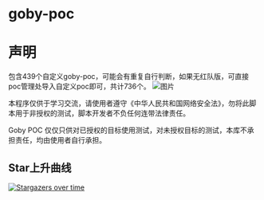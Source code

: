 # goby-poc
#   声明
包含439个自定义goby-poc，可能会有重复自行判断，如果无红队版，可直接poc管理处导入自定义poc即可，共计736个。
![图片](https://user-images.githubusercontent.com/74171727/183295294-f8c5cf47-c7c4-4951-8522-e5fb9dc16724.png)


本程序仅供于学习交流，请使用者遵守《中华人民共和国网络安全法》，勿将此脚本用于非授权的测试，脚本开发者不负任何连带法律责任。

Goby POC 仅仅只供对已授权的目标使用测试，对未授权目标的测试，本库不承担责任，均由使用者自行承担。


## Star上升曲线

[![Stargazers over time](https://starchart.cc/MY0723/goby-poc.svg)](https://starchart.cc/MY0723/goby-poc)

